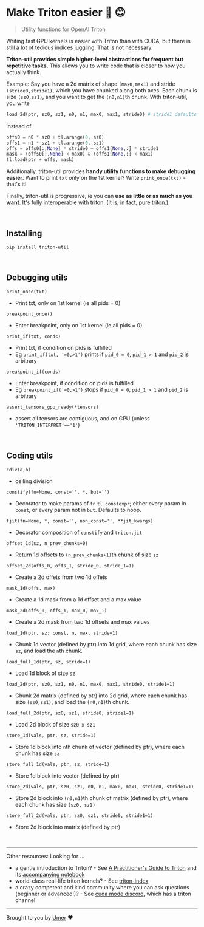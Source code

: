 # Make Triton easier 🔱 😊
> Utility functions for OpenAI Triton

Writing fast GPU kernels is easier with Triton than with CUDA, but there is still a lot of tedious indices juggling. That is not necessary.

**Triton-util provides simple higher-level abstractions for frequent but repetitive tasks.** This allows you to write code that is closer to how you actually think.

Example: Say you have a 2d matrix of shape `(max0,max1)` and stride `(stride0,stride1)`, which you have chunked along both axes. Each chunk is size `(sz0,sz1)`, and you want to get the `(n0,n1)`th chunk. With triton-util, you write
```py
load_2d(ptr, sz0, sz1, n0, n1, max0, max1, stride0) # stride1 defaults to 1
```
instead of
```py
offs0 = n0 * sz0 + tl.arange(0, sz0)
offs1 = n1 * sz1 + tl.arange(0, sz1)
offs = offs0[:,None] * stride0 + offs1[None,:] * stride1
mask = (offs0[:,None] < max0) & (offs1[None,:] < max1)
tl.load(ptr + offs, mask) 
```

Additionally, triton-util provides **handy utility functions to make debugging easier**. Want to print `txt` only on the 1st kernel? Write `print_once(txt)` - that's it!

Finally, triton-util is progressive, ie you can **use as little or as much as you want**. It's fully interoperable with triton. (It is, in fact, pure triton.)

<br/>

## Installing
```pip install triton-util```

<br/>

## Debugging utils

`print_once(txt)`
- Print txt, only on 1st kernel (ie all pids = 0)

`breakpoint_once()`
- Enter breakpoint, only on 1st kernel (ie all pids = 0)

`print_if(txt, conds)`
- Print txt, if condition on pids is fulfilled
- Eg `print_if(txt, '=0,>1')` prints if `pid_0 = 0`, `pid_1 > 1` and `pid_2` is arbitrary

`breakpoint_if(conds)`
- Enter breakpoint, if condition on pids is fulfilled
- Eg `breakpoint_if('=0,>1')` stops if `pid_0 = 0`, `pid_1 > 1` and `pid_2` is arbitrary

`assert_tensors_gpu_ready(*tensors)`
- assert all tensors are contiguous, and on GPU (unless `'TRITON_INTERPRET'=='1'`)

<br/>

## Coding utils

`cdiv(a,b)`
- ceiling division

`constify(fn=None, const='', *, but='')`
- Decorator to make params of `fn` `tl.constexpr`; either every param in `const`, or every param not in `but`. Defaults to noop.

`tjit(fn=None, *, const='', non_const='', **jit_kwargs)`
- Decorator composition of `constify` and `triton.jit`

`offset_1d(sz, n_prev_chunks=0)`
- Return 1d offsets to `(n_prev_chunks+1)`th chunk of size `sz`

`offset_2d(offs_0, offs_1, stride_0, stride_1=1)`
- Create a 2d offets from two 1d offets

`mask_1d(offs, max)`
- Create a 1d mask from a 1d offset and a max value

`mask_2d(offs_0, offs_1, max_0, max_1)`
- Create a 2d mask from two 1d offsets and max values

`load_1d(ptr, sz: const, n, max, stride=1)`
- Chunk 1d vector (defined by ptr) into 1d grid, where each chunk has size `sz`, and load the `n`th chunk.

`load_full_1d(ptr, sz, stride=1)`
- Load 1d block of size `sz`

`load_2d(ptr, sz0, sz1, n0, n1, max0, max1, stride0, stride1=1)`
- Chunk 2d matrix (defined by ptr) into 2d grid, where each chunk has size `(sz0,sz1)`, and load the `(n0,n1)`th chunk.

`load_full_2d(ptr, sz0, sz1, stride0, stride1=1)`
- Load 2d block of size `sz0 x sz1`

`store_1d(vals, ptr, sz, stride=1)`
- Store 1d block into `n`th chunk of vector (defined by ptr), where each chunk has size `sz`

`store_full_1d(vals, ptr, sz, stride=1)`
- Store 1d block into vector (defined by ptr)

`store_2d(vals, ptr, sz0, sz1, n0, n1, max0, max1, stride0, stride1=1)`
- Store 2d block into `(n0,n1)`th chunk of matrix (defined by ptr), where each chunk has size `(sz0, sz1)`

`store_full_2d(vals, ptr, sz0, sz1, stride0, stride1=1)`
- Store 2d block into matrix (defined by ptr)



<br/>

___

Other resources: Looking for ...
- a gentle introduction to Triton? - See [A Practitioner's Guide to Triton](https://www.youtube.com/watch?v=DdTsX6DQk24) and its [accompanying notebook](https://github.com/cuda-mode/lectures/blob/main/lecture_014/A_Practitioners_Guide_to_Triton.ipynb)
- world-class real-life triton kernels? - See [triton-index](https://github.com/cuda-mode/triton-index)
- a crazy competent and kind community where you can ask questions (beginner or advanced!)? - See [cuda mode discord](https://discord.gg/cudamode), which has a triton channel

---

Brought to you by [Umer](https://x.com/UmerHAdil) ❤️
